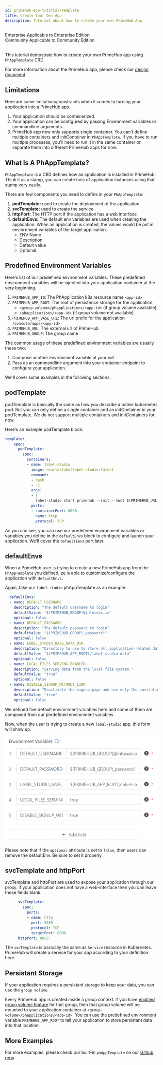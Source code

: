 ```yaml
---
id: primehub-app-tutorial-template
title: Create Your Own App
description: Tutorial about how to create your own PrimeHub App
---
```

<div class="label-sect">
  <div class="ee-only tooltip">Enterprise
    <span class="tooltiptext">Applicable to Enterprise Edition</span>
  </div>
  <div class="ce-only tooltip">Community
    <span class="tooltiptext">Applicable to Community Edition</span>
  </div>
</div>
<br>

This tutorial demostrate how to create your own PrimeHub app using `PhAppTemplate` CRD.

For more information about the PrimeHub app, please check our [design document](design/primehub-apps).

## Limitations

Here are some limitations/constraints when it comes to turning your application into a PrimeHub app.
1. Your application should be containerized.
1. Your application can be configured by passing Environment variables or commandline arguments.
1. PrimeHub app now only supports single container. You can't define multiple containers and initContainer in `PhAppTemplate`. If you have to run multiple processes, you'll need to run it in the same container or separate them into different PrimeHub apps for now.

## What Is A PhAppTemplate?

`PhAppTemplate` is a CRD defines how an application is installed in PrimeHub. Think it as a stamp, you can create tons of application instances using that stamp very easily.

There are few components you need to define in your `PhAppTemplate`:
1. **podTemplate:** used to create the deployment of the application
2. **svcTemplate:** used to create the service
3. **httpPort:** The HTTP port if the application has a web interface
4. **defaultEnvs:** The default env variables are used when creating the application. When an application is created, the values would be put in enviornment variables of the target application.
    - ENV Name
    - Description
    - Default value
    - Optional

## Predefined Environment Variables

Here's list of our predefined environment variables. These predefined environment variables will be injected into your application container at the very beginning.

1. `PRIMEHUB_APP_ID`: The PhApplication k8s resource name
`<app-id>`
1. `PRIMEHUB_APP_ROOT`:  The root of persistence storage for the application.
    - `<group-volume>/phapplications/<app-id>` (if group volume available)
    - `/phapplications/<app-id>` (if group volume not available)
1. `PRIMEHUB_APP_BASE_URL`: The url prefix for the application
`/console/apps/<app-id>`
1. `PRIMEHUB_URL`: The external url of PrimeHub
1. `PRIMEHUB_GROUP`: The group name

The common usage of these predefined environment variables are usually these two:
1. Compose another environment variable at your will.
1. Pass as an commandline argument into your container endpoint to configure your application.

We'll cover some examples in the following sections.

## podTemplate

podTemplate is basically the same as how you describe a native kubernetes pod. But you can only define a single container and an initContainer in your podTemplate. We do not support multiple containers and initContainers for now.

Here's an example podTemplate block:

```yaml
template:
    spec:
      podTemplate:
        spec:
          containers:
          - name: label-studio
            image: heartexlabs/label-studio:latest
            command:
            - bash
            - -c
            args:
            - |
              label-studio start primehub --init --host $(PRIMEHUB_URL)$(PRIMEHUB_APP_BASE_URL) --username $(DEFAULT_USERNAME) --password $(DEFAULT_PASSWORD)
            ports:
            - containerPort: 8080
              name: http
              protocol: TCP
```

As you can see, you can use our predefined environment variables or variables you define in the `defaultEnvs` block to configure and launch your application. We'll cover the `defaultEnvs` part later.

## defaultEnvs

When a PrimeHub user is trying to create a new PrimeHub app from the `PhAppTemplate` you defined, ze is able to customize/configure the application with `defaultEnvs`.

Again, take our `label-studio` phAppTemplate as an example:
```yaml
  defaultEnvs:
  - name: DEFAULT_USERNAME
    description: "The default username to login"
    defaultValue: "$(PRIMEHUB_GROUP)@infuseai.io"
    optional: false
  - name: DEFAULT_PASSWORD
    description: "The default password to login"
    defaultValue: "$(PRIMEHUB_GROUP)_password!"
    optional: false
  - name: LABEL_STUDIO_BASE_DATA_DIR
    description: "Directory to use to store all application-related data."
    defaultValue: "$(PRIMEHUB_APP_ROOT)/label-studio-data"
    optional: false
  - name: LOCAL_FILES_SERVING_ENABLED
    description: "Serving data from the local file system."
    defaultValue: "true"
    optional: false
  - name: DISABLE_SIGNUP_WITHOUT_LINK
    description: "Deactivate the signup page and use only the invitation link."
    defaultValue: "true"
    optional: false
```

We defined five default environment variables here and some of them are composed from our predefined environment variables.

Now, when the user is trying to create a new `label-studio` app, this form will show up.

![](assets/app-tutorial-template-defaultenvs.png)

Please note that if the `optional` attribute is set to `false`, then users can remove the defaultEnv. Be sure to set it properly.


## svcTemplate and httpPort

svcTemplate and httpPort are used to expose your application through our proxy. If your application does not have a web-interface then you can leave these fields blank.

```yaml
      svcTemplate:
        spec:
          ports:
          - name: http
            port: 8080
            protocol: TCP
            targetPort: 8080
      httpPort: 8080
```
The `svcTemplate` is basically the same as `Service` resource in Kubernetes. PrimeHub will create a service for your app according to your definition here.

## Persistant Storage

If your application requires a persistant storage to keep your data, you can use the `group volume`.

Every PrimeHub app is created inside a group context. If you have [enabled group volume feature](guide_manual/admin-group#shared-volume) for that group, then that group volume will be mounted to your application container at `<group-volume>/phapplications/<app-id>`. You can use the predefined environment variable `PRIMEHUB_APP_ROOT` to tell your application to store persistant data into that location.

## More Examples

For more examples, please check our built-in `phAppTemplate` on our [Github repo](https://github.com/InfuseAI/primehub/tree/master/chart/templates/ph-app-templates).